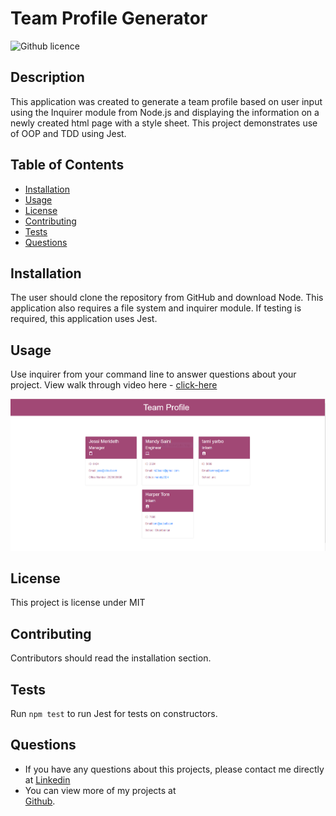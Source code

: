 # Team Profile Generator 
![Github licence](http://img.shields.io/badge/license-MIT-blue.svg)

## Description 
This application was created to generate a team profile based on user input using the Inquirer module from Node.js and displaying the information on a newly created html page with a style sheet. This project demonstrates use of OOP and TDD using Jest. 
 
## Table of Contents
* [Installation](#installation)
* [Usage](#usage)
* [License](#license)
* [Contributing](#contributing)
* [Tests](#tests)
* [Questions](#questions)

## Installation 
The user should clone the repository from GitHub and download Node. This application also requires a file system and inquirer module. If testing is required, this application uses Jest. 

## Usage 
Use inquirer from your command line to answer questions about your project.
View walk through video here - [click-here]()



 ![Screencastify](.//assets/img.PNG)

## License 
This project is license under MIT

## Contributing 
Contributors should read the installation section. 

## Tests
Run `npm test` to run Jest for tests on constructors. 

## Questions
* If you have any questions about this projects, please contact me directly at [Linkedin](https://www.linkedin.com/in/m23saini/ )
* You can view more of my projects at  
[Github](https://github.com/mandy2324).